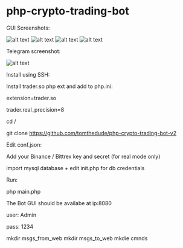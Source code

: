 # php-crypto-trading-bot
GUI Screenshots:

![alt text](https://ground-control.io/bot1.JPG)
![alt text](https://ground-control.io/bot2.JPG)
![alt text](https://ground-control.io/bot3.JPG)
![alt text](https://ground-control.io/bot4.JPG)


Telegram screenshot:

![alt text](https://ground-control.io/telegram.JPG)

Install using SSH:

Install trader.so php ext and add to php.ini:

extension=trader.so

trader.real_precision=8


cd /

git clone https://github.com/tomthedude/php-crypto-trading-bot-v2


Edit conf.json:

Add your Binance / Bittrex key and secret (for real mode only)


import mysql database + edit init.php for db credentials


Run:

php main.php


The Bot GUI should be availabe at ip:8080

user: Admin

pass: 1234


mkdir msgs_from_web
mkdir msgs_to_web
mkdie cmnds